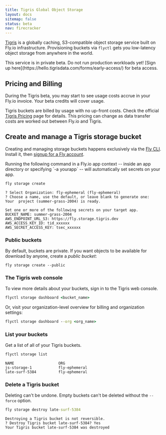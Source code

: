```yaml
---
title: Tigris Global Object Storage
layout: docs
sitemap: false
status: beta
nav: firecracker
---
```


[Tigris](https://tigrisdata.com) is a globally caching, S3-compatible object storage service built on Fly.io infrastructure. Provisioning buckets via `flyctl` gets you low-latency object storage from anywhere in the world.

<aside class="callout">
This service is in private beta. Do not run production workloads yet! [Sign up here](https://hello.tigrisdata.com/forms/early-access/) for beta access.
</aside>

## Pricing and Billing

<aside class="callout">
During the Tigris beta, you may start to see usage costs accrue in your Fly.io invoice. Your beta credits will cover usage.
</aside>

Tigris buckets are billed by usage with no up-front costs. Check the official [Tigris Pricing](https://www.tigrisdata.com/docs/pricing/) page for details. This pricing can change as data transfer costs are worked out between Fly.io and Tigris.

## Create and manage a Tigris storage bucket

Creating and managing storage buckets happens exclusively via the [Fly CLI](/docs/hands-on/install-flyctl/). Install it, then [signup for a Fly account](https://fly.io/docs/getting-started/log-in-to-fly/).

<aside class="callout">Running the following command in a Fly.io app context -- inside an app directory or specifying `-a yourapp` -- will automatically set secrets on your app.</aside>

```cmd
fly storage create
```
```output
? Select Organization: fly-ephemeral (fly-ephemeral)
? Choose a name, use the default, or leave blank to generate one:
Your  project (summer-grass-2004) is ready.

Set one or more of the following secrets on your target app.
BUCKET_NAME: summer-grass-2004
AWS_ENDPOINT_URL_S3: https://fly.storage.tigris.dev
AWS_ACCESS_KEY_ID: tid_xxxxxx
AWS_SECRET_ACCESS_KEY: tsec_xxxxxx
```

### Public buckets

By default, buckets are private. If you want objects to be available for download by anyone, create a *public bucket*:

```
fly storage create --public
```

### The Tigris web console

To view more details about your buckets, sign in to the Tigris web console.

```cmd
flyctl storage dashboard <bucket_name>
```

Or, visit your organization-level overview for billing and organization settings:

```cmd
flyctl storage dashboard --org <org_name>
```

### List your buckets
Get a list of all of your Tigris buckets.

```cmd
flyctl storage list
```
```output
NAME                  	ORG
js-storage-1           	fly-ephemeral
late-surf-5384        	fly-ephemeral
```

### Delete a Tigris bucket

Deleting can't be undone. Empty buckets can't be deleted without the `--force` option.

```cmd
fly storage destroy late-surf-5384
```
```output
Destroying a Tigris bucket is not reversible.
? Destroy Tigris bucket late-surf-5384? Yes
Your Tigris bucket late-surf-5384 was destroyed
```